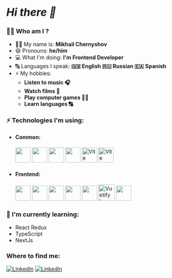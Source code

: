 # ***Hi there 👋***

### :man_technologist: Who am I ?<br>

* 🙋‍♂️ My name is: **Mikhail Chernyshov**
* 😄 Pronouns: **he/him**
* 💻 What I'm doing: **I'm Frontend Developer**
* 🔠 Languages I speak: **🇬🇧 English 🇷🇺 Russian 🇪🇦 Spanish**
* ⚡️ My hobbies:
    - **Listen to music 🎧**
    - **Watch films 🍿**
    - **Play computer games 👨‍💻**
    - **Learn languages 🔠**

### ⚡️ Technologies I'm using:
* <div>
  <h4 display="inline"><bold>Common:</bold></h4>
  <img height="40" src="https://user-images.githubusercontent.com/25181517/192108372-f71d70ac-7ae6-4c0d-8395-51d8870c2ef0.png">
  <img height="40" src="https://user-images.githubusercontent.com/25181517/192108891-d86b6220-e232-423a-bf5f-90903e6887c3.png">
  <img height="40" src="https://user-images.githubusercontent.com/25181517/121401671-49102800-c959-11eb-9f6f-74d49a5e1774.png">
  <img height="40" src="https://user-images.githubusercontent.com/25181517/183049794-a3dfaddd-22ee-4ffe-b0b4-549ccd4879f9.png">
  <img height="40" src="https://vitejs.dev/logo.svg" alt="Vite logo">
  <img height="40" src="https://www.vectorlogo.zone/logos/netlify/netlify-icon.svg" alt="Vite logo">
</div>

* <div>
  <h4><bold>Frontend:</bold></h4>
  <img height="40" src="https://user-images.githubusercontent.com/25181517/192158954-f88b5814-d510-4564-b285-dff7d6400dad.png"> 
  <img height="40" src="https://user-images.githubusercontent.com/25181517/183898674-75a4a1b1-f960-4ea9-abcb-637170a00a75.png">
  <img height="40" src="https://user-images.githubusercontent.com/25181517/192158956-48192682-23d5-4bfc-9dfb-6511ade346bc.png">
  <img height="40" src="https://user-images.githubusercontent.com/25181517/117447155-6a868a00-af3d-11eb-9cfe-245df15c9f3f.png">
  <img height="40" src="https://user-images.githubusercontent.com/25181517/117448124-a2da9800-af3e-11eb-85d2-bd1b69b65603.png">
  <img alt="Vuetify Logo" height="43" src="https://cdn.vuetifyjs.com/images/logos/logo.svg">
  <img height="40" src="https://user-images.githubusercontent.com/25181517/183897015-94a058a6-b86e-4e42-a37f-bf92061753e5.png">
</div>

### 🌱 I'm currently learning:
  - React Redux
  - TypeScript
  - NextJs

### Where to find me:
<p>
  <a href="https://www.linkedin.com/in/chernyshov-mikhail-al/" target="_blank"><img alt="LinkedIn" src="https://img.shields.io/badge/linkedin-%230077B5.svg?&style=for-the-badge&logo=linkedin&logoColor=white" /></a>
      <a href="https://www.instagram.com/michael.chernyshov/" target="_blank"><img alt="LinkedIn" src="https://img.shields.io/badge/Instagram-E4405F?style=for-the-badge&logo=instagram&logoColor=white" /></a>
</p>

